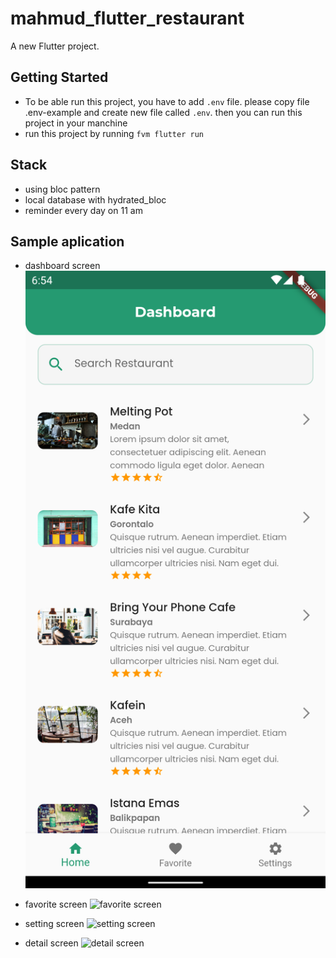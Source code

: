 # mahmud_flutter_restaurant

A new Flutter project.

## Getting Started

- To be able run this project, you have to add `.env` file. please copy file .env-example and create new file called `.env`. then you can run this project in your manchine
- run this project by running `fvm flutter run`

## Stack

- using bloc pattern
- local database with hydrated_bloc
- reminder every day on 11 am

## Sample aplication

- dashboard screen
  ![dashboard app](https://github.com/mahmudph/belajar-fundamental-flutter-dicoding/blob/main/resources/dashboard.png)

- favorite screen
  ![favorite screen]('https://github.com/mahmudph/belajar-fundamental-flutter-dicoding/blob/main/resources/favorite.png')

- setting screen
  ![setting screen]('https://github.com/mahmudph/belajar-fundamental-flutter-dicoding/blob/main/resources/settings.png')

- detail screen
  ![detail screen]('https://github.com/mahmudph/belajar-fundamental-flutter-dicoding/blob/main/resources/detail.png')
